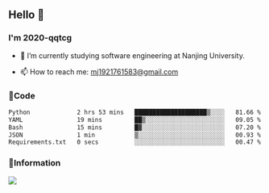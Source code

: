 ## Hello 👋


### I'm 2020-qqtcg

- 🔭 I’m currently studying software engineering at Nanjing University. 
<!-- - 🌱 I’m currently learning MLsys and -->
<!-- - 👯 I’m looking to collaborate on ... -->
<!-- - 🤔 I’m looking for help with ... -->
<!-- - 💬 Ask me about ... -->
- 📫 How to reach me: mj1921761583@gmail.com
<!-- - 😄 Pronouns: ... -->
<!-- - ⚡ Fun fact: ... -->

### 🌱Code
<!--START_SECTION:waka-->

```txt
Python             2 hrs 53 mins   ████████████████████▒░░░░   81.66 %
YAML               19 mins         ██▒░░░░░░░░░░░░░░░░░░░░░░   09.05 %
Bash               15 mins         █▓░░░░░░░░░░░░░░░░░░░░░░░   07.20 %
JSON               1 min           ▒░░░░░░░░░░░░░░░░░░░░░░░░   00.93 %
Requirements.txt   0 secs          ░░░░░░░░░░░░░░░░░░░░░░░░░   00.47 %
```

<!--END_SECTION:waka-->

### 💬Information
![](https://github-readme-stats.vercel.app/api?username=2020-qqtcg&theme=buefy&hide_border=false)


<!-- <div align="center"> <img src="https://github-readme-activity-graph.vercel.app/graph?username=2020-qqtcg&theme=minimal" /> </div> -->


